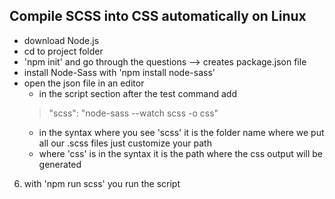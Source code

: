 ## Compile SCSS into CSS automatically on Linux

* download Node.js
* cd to project folder
* 'npm init' and go through the questions --> creates package.json file
* install Node-Sass with 'npm install node-sass'
* open the json file in an editor
  *  in the script section after the test command add 
  > "scss": "node-sass --watch scss -o css"
  *  in the syntax where you see 'scss' it is the folder name where we put
    all our .scss files just customize your path
  * where 'css' is in the syntax it is the path where the css output will be generated
6. with 'npm run scss' you run the script
